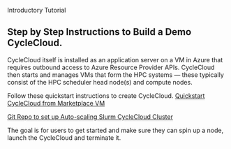 Introductory Tutorial

## Step by Step Instructions to Build a Demo CycleCloud.  

CycleCloud itself is installed as an application server on a VM in Azure that requires outbound access to Azure Resource Provider APIs. CycleCloud then starts and manages VMs that form the HPC systems — these typically consist of the HPC scheduler head node(s) and compute nodes.

Follow these quickstart instructions to create CycleCloud.
<a href="https://docs.microsoft.com/en-us/azure/cyclecloud/qs-install-marketplace?view=cyclecloud-8">Quickstart CycleCloud from Marketplace VM</a> 

<a href="https://github.com/Azure/cyclecloud-slurm">Git Repo to set up Auto-scaling Slurm CycleCloud Cluster</a>

The goal is for users to get started and make sure they can spin up a node, launch the CycleCloud and terminate it.


